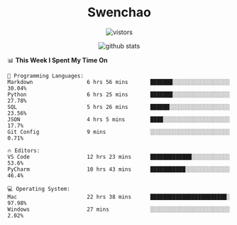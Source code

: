 <h1 align="center">Swenchao</h3>

<p align="center">
  <img src="https://visitor-badge.glitch.me/badge?page_id=Swenchao" alt="vistors" />
</p>

<p align="center">
  <img src="https://github-readme-stats.vercel.app/api?username=Swenchao&count_private=true&show_icons=true&theme=vue-dark&hide_title=true" alt="github stats" />
</p>

<!--START_SECTION:waka-->
📊 **This Week I Spent My Time On** 

```text
💬 Programming Languages: 
Markdown                 6 hrs 56 mins       ███████░░░░░░░░░░░░░░░░░░   30.04% 
Python                   6 hrs 25 mins       ███████░░░░░░░░░░░░░░░░░░   27.78% 
SQL                      5 hrs 26 mins       ██████░░░░░░░░░░░░░░░░░░░   23.56% 
JSON                     4 hrs 5 mins        ████░░░░░░░░░░░░░░░░░░░░░   17.7% 
Git Config               9 mins              ░░░░░░░░░░░░░░░░░░░░░░░░░   0.71%

🔥 Editors: 
VS Code                  12 hrs 23 mins      █████████████░░░░░░░░░░░░   53.6% 
PyCharm                  10 hrs 43 mins      ███████████░░░░░░░░░░░░░░   46.4%

💻 Operating System: 
Mac                      22 hrs 38 mins      ████████████████████████░   97.98% 
Windows                  27 mins             ░░░░░░░░░░░░░░░░░░░░░░░░░   2.02%

```


<!--END_SECTION:waka-->
